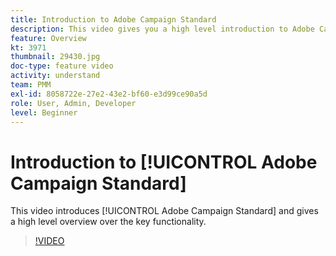 ```yaml
---
title: Introduction to Adobe Campaign Standard
description: This video gives you a high level introduction to Adobe Campaign Standard.
feature: Overview
kt: 3971
thumbnail: 29430.jpg
doc-type: feature video
activity: understand
team: PMM
exl-id: 8058722e-27e2-43e2-bf60-e3d99ce90a5d
role: User, Admin, Developer
level: Beginner
---
```

# Introduction to [!UICONTROL Adobe Campaign Standard]

This video introduces [!UICONTROL Adobe Campaign Standard] and gives a high level overview over the key functionality.

>[!VIDEO](https://video.tv.adobe.com/v/29430?quality=12)
